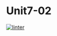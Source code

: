 # Unit7-02
[![linter](https://github.com/Samantha-Nguyen/Unit7-02/workflows/linter/badge.svg)](https://github.com/marketplace/actions/super-linter)

